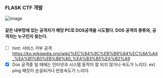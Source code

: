 ### FLASK CTF 개발

![image](https://github.com/BoB12-sumin/ruddus/assets/66521935/b6ee5d41-992f-4866-927e-1bc823051ecf)

#### 같은 내부망에 있는 공격자가 해당 PC로 DOS공격을 시도했다. DOS 공격의 종류와, 공격자는 누구인지 찾는다.

- [ ] hint: 서비스 거부 공격 https://ko.wikipedia.org/wiki/%EC%84%9C%EB%B9%84%EC%8A%A4_%EA%B1%B0%EB%B6%80_%EA%B3%B5%EA%B2%A9
- [x] Dos 공격중 일 때에는 인터넷과 시스템 동작이 잘 되지 않거나 속도가 느리다.
      ex) ping 패킷이 손실되거나 반응속도가 느리다.
